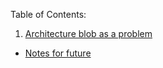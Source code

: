 Table of Contents:
1. [Architecture blob as a problem](notes/01_-_architecture_blob_as_a_problem.md)

* [Notes for future](notes/future.md)
